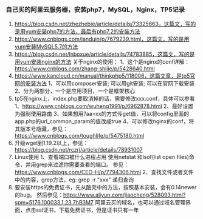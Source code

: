 ### 自己买的阿里云服务器，安装php7，MySQL，Nginx，TP5记录
1. https://blog.csdn.net/zhezhebie/article/details/73325663，这篇文，写的是用yum安装php7的方法，最后有php7.2的安装方法
2. https://www.cnblogs.com/ianduin/p/7679239.html，这篇文，写的是用yum安装MySQL5.7的方法
3. https://blog.csdn.net/lnboxue/article/details/74783885，这篇文，写的是用yum安装nginx的方法
	关于nginx的使用：
	1、这个是nginx的conf详解：https://www.cnblogs.com/zhang-shijie/p/5428640.html
4. https://www.kancloud.cn/manual/thinkphp5/118006，这篇文章，是tp5官网的安装方法
	1、可以用composer安装; 可以用git安装; 可以在官网下载安装
	2、分为两部分，一个是应用项目，一个是框架核心
5. tp5在nginx上，index.php要取消掉的话，需要修改xxx.conf，具体可以参看
	1、https://www.cnblogs.com/wuheng1991/p/6962878.html
	2、最好设置为强制使用路由
	3、如果想用?aa=xx的方式传get值，可以将config里面的app.php的url_common_param的值改成true
	4、可以修改nginx的conf，将其版本号隐藏，参见：https://www.cnblogs.com/toughlife/p/5475180.html
6. 升级wget到1.19.2以上，参见：https://blog.csdn.net/rczrj/article/details/78931007
7. Linux使用
	1、查看端口被什么进程占用
		使用netstat 和lsof(list open files)命令，并用grep来过滤你需要查看的端口。
		参见：https://www.cnblogs.com/CEO-H/p/7794306.html
	2、查找文件或者文件中的内容，grep方法，eg: grep -r "xxx" 递归查询
8. 要安装https的免费证书，先从酷壳中的方法，按照基本安装，会有0.14newer的bug。
	然后参见：https://www.aliyun.com/jiaocheng/528093.html?spm=5176.100033.1.23.7hB3M7
	阿里云买的域名，也可以通过域名管理界面，点击ssl证书，下载免费证书，但是证书只有一年
